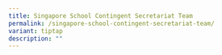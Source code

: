```yaml
---
title: Singapore School Contingent Secretariat Team
permalink: /singapore-school-contingent-secretariat-team/
variant: tiptap
description: ""
---
```

<p></p>
